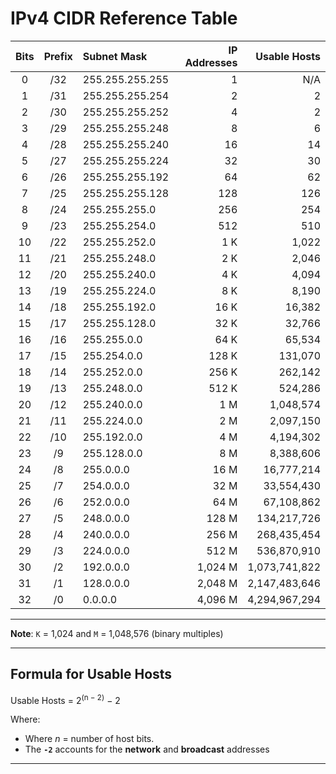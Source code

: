 # IPv4 CIDR Reference Table


| Bits | Prefix | Subnet Mask     | IP Addresses | Usable Hosts   |
|:----:|:------:|:----------------|--------------:|---------------:|
| 0    | /32    | 255.255.255.255 | 1            | N/A            |
| 1    | /31    | 255.255.255.254 | 2            | 2              |
| 2    | /30    | 255.255.255.252 | 4            | 2              |
| 3    | /29    | 255.255.255.248 | 8            | 6              |
| 4    | /28    | 255.255.255.240 | 16           | 14             |
| 5    | /27    | 255.255.255.224 | 32           | 30             |
| 6    | /26    | 255.255.255.192 | 64           | 62             |
| 7    | /25    | 255.255.255.128 | 128          | 126            |
| 8    | /24    | 255.255.255.0   | 256          | 254            |
| 9    | /23    | 255.255.254.0   | 512          | 510            |
| 10   | /22    | 255.255.252.0   | 1 K          | 1,022          |
| 11   | /21    | 255.255.248.0   | 2 K          | 2,046          |
| 12   | /20    | 255.255.240.0   | 4 K          | 4,094          |
| 13   | /19    | 255.255.224.0   | 8 K          | 8,190          |
| 14   | /18    | 255.255.192.0   | 16 K         | 16,382         |
| 15   | /17    | 255.255.128.0   | 32 K         | 32,766         |
| 16   | /16    | 255.255.0.0     | 64 K         | 65,534         |
| 17   | /15    | 255.254.0.0     | 128 K        | 131,070        |
| 18   | /14    | 255.252.0.0     | 256 K        | 262,142        |
| 19   | /13    | 255.248.0.0     | 512 K        | 524,286        |
| 20   | /12    | 255.240.0.0     | 1 M          | 1,048,574      |
| 21   | /11    | 255.224.0.0     | 2 M          | 2,097,150      |
| 22   | /10    | 255.192.0.0     | 4 M          | 4,194,302      |
| 23   | /9     | 255.128.0.0     | 8 M          | 8,388,606      |
| 24   | /8     | 255.0.0.0       | 16 M         | 16,777,214     |
| 25   | /7     | 254.0.0.0       | 32 M         | 33,554,430     |
| 26   | /6     | 252.0.0.0       | 64 M         | 67,108,862     |
| 27   | /5     | 248.0.0.0       | 128 M        | 134,217,726    |
| 28   | /4     | 240.0.0.0       | 256 M        | 268,435,454    |
| 29   | /3     | 224.0.0.0       | 512 M        | 536,870,910    |
| 30   | /2     | 192.0.0.0       | 1,024 M      | 1,073,741,822  |
| 31   | /1     | 128.0.0.0       | 2,048 M      | 2,147,483,646  |
| 32   | /0     | 0.0.0.0         | 4,096 M      | 4,294,967,294  |

---


**Note**: `K` = 1,024 and `M` = 1,048,576 (binary multiples)

---

## Formula for Usable Hosts

Usable Hosts = 2<sup>(n − 2)</sup> − 2

Where:  
- Where *n* = number of host bits.
- The **`-2`** accounts for the **network** and **broadcast** addresses  

---
